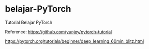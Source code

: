 # belajar-PyTorch
Tutorial Belajar PyTorch


Reference:
https://github.com/yunjey/pytorch-tutorial

https://pytorch.org/tutorials/beginner/deep_learning_60min_blitz.html
